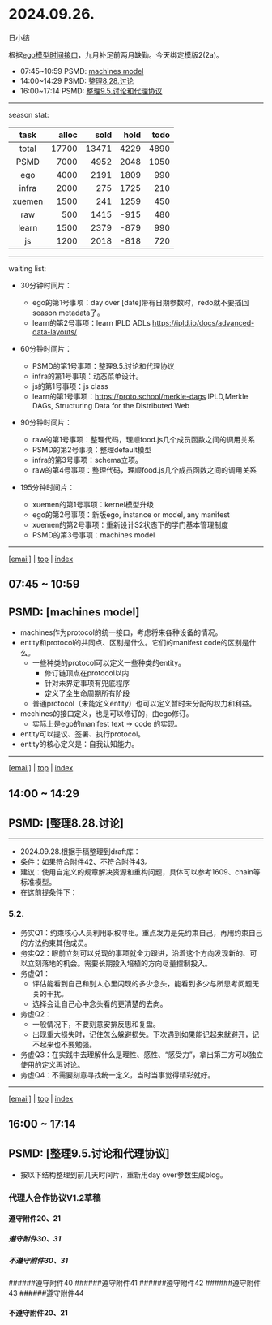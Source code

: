 # 2024.09.26.
日小结

<a id="top"></a>
根据[ego模型时间接口](https://gitee.com/hyg/blog/blob/master/timeflow.md)，九月补足前两月缺勤。今天绑定模版2(2a)。

<a id="index"></a>
- 07:45~10:59	PSMD: [machines model](#20240926074500)
- 14:00~14:29	PSMD: [整理8.28.讨论](#20240926140000)
- 16:00~17:14	PSMD: [整理9.5.讨论和代理协议](#20240926160000)

---
season stat:

| task | alloc | sold | hold | todo |
| :---: | ---: | ---: | ---: | ---: |
| total | 17700 | 13471 | 4229 | 4890 |
| PSMD | 7000 | 4952 | 2048 | 1050 |
| ego | 4000 | 2191 | 1809 | 990 |
| infra | 2000 | 275 | 1725 | 210 |
| xuemen | 1500 | 241 | 1259 | 450 |
| raw | 500 | 1415 | -915 | 480 |
| learn | 1500 | 2379 | -879 | 990 |
| js | 1200 | 2018 | -818 | 720 |

---
waiting list:


- 30分钟时间片：
  - ego的第1号事项：day over [date]带有日期参数时，redo就不要插回season metadata了。
  - learn的第2号事项：learn IPLD ADLs https://ipld.io/docs/advanced-data-layouts/

- 60分钟时间片：
  - PSMD的第1号事项：整理9.5.讨论和代理协议
  - infra的第1号事项：动态菜单设计。
  - js的第1号事项：js class
  - learn的第1号事项：https://proto.school/merkle-dags IPLD,Merkle DAGs, Structuring Data for the Distributed Web

- 90分钟时间片：
  - raw的第1号事项：整理代码，理顺food.js几个成员函数之间的调用关系
  - PSMD的第2号事项：整理default模型
  - infra的第3号事项：schema立项。
  - raw的第4号事项：整理代码，理顺food.js几个成员函数之间的调用关系

- 195分钟时间片：
  - xuemen的第1号事项：kernel模型升级
  - ego的第2号事项：新版ego, instance or model, any manifest
  - xuemen的第2号事项：重新设计S2状态下的学门基本管理制度
  - PSMD的第3号事项：machines model

---
<a href="mailto:huangyg@mars22.com?subject=关于2024.09.26.[machines model]任务&body=日期: 2024.09.26.%0D%0A序号: 5%0D%0A手稿:../../draft/2024/09/20240926.01.md%0D%0A---请勿修改邮件主题及以上内容 从下一行开始写您的想法---%0D%0A">[email]</a> | [top](#top) | [index](#index)
<a id="20240926074500"></a>
## 07:45 ~ 10:59
## PSMD: [machines model]

- machines作为protocol的统一接口，考虑将来各种设备的情况。
- entity和protocol的共同点、区别是什么。它们的manifest code的区别是什么。
    - 一些种类的protocol可以定义一些种类的entity。
        - 修订链顶点在protocol以内
        - 针对未界定事项有兜底程序
        - 定义了全生命周期所有阶段
    - 普通protocol（未能定义entity）也可以定义暂时未分配的权力和利益。
- mechines的接口定义，也是可以修订的，由ego修订。
    - 实际上是ego的manifest text -> code 的实现。
- entity可以提议、签署、执行protocol。
- entity的核心定义是：自我认知能力。

---
<a href="mailto:huangyg@mars22.com?subject=关于2024.09.26.[整理8.28.讨论]任务&body=日期: 2024.09.26.%0D%0A序号: 7%0D%0A手稿:../../draft/2024/09/20240926.02.md%0D%0A---请勿修改邮件主题及以上内容 从下一行开始写您的想法---%0D%0A">[email]</a> | [top](#top) | [index](#index)
<a id="20240926140000"></a>
## 14:00 ~ 14:29
## PSMD: [整理8.28.讨论]

---
- 2024.09.28.根据手稿整理到draft库：
- 条件：如果符合附件42、不符合附件43。
- 建议：使用自定义的规章解决资源和重构问题，具体可以参考1609、chain等标准模型。
- 在这前提条件下：

### 5.2. 

- 务实Q1：约束核心人员利用职权寻租。重点发力是先约束自己，再用约束自己的方法约束其他成员。
- 务实Q2：眼前立刻可以兑现的事项就全力跟进，沿着这个方向发现新的、可以立刻落地的机会。需要长期投入培植的方向尽量控制投入。
- 务虚Q1：
    - 评估能看到自己和别人心里闪现的多少念头，能看到多少与所思考问题无关的干扰。
    - 选择会让自己心中念头看的更清楚的去向。
- 务虚Q2：
    - 一般情况下，不要刻意安排反思和复盘。
    - 出现重大损失时，记住怎么躲避损失。下次遇到如果能记起来就避开，记不起来也不要勉强。
- 务虚Q3：在实践中去理解什么是理性、感性、“感受力”，拿出第三方可以独立使用的定义再讨论。
- 务虚Q4：不需要刻意寻找统一定义，当时当事觉得精彩就好。
---
<a href="mailto:huangyg@mars22.com?subject=关于2024.09.26.[整理9.5.讨论和代理协议]任务&body=日期: 2024.09.26.%0D%0A序号: 9%0D%0A手稿:../../draft/2024/09/20240926.03.md%0D%0A---请勿修改邮件主题及以上内容 从下一行开始写您的想法---%0D%0A">[email]</a> | [top](#top) | [index](#index)
<a id="20240926160000"></a>
## 16:00 ~ 17:14
## PSMD: [整理9.5.讨论和代理协议]

- 按以下结构整理到前几天时间片，重新用day over参数生成blog。

### 代理人合作协议V1.2草稿
#### 遵守附件20、21
##### 遵守附件30、31
##### 不遵守附件30、31
######遵守附件40
######遵守附件41
######遵守附件42
######遵守附件43
######遵守附件44
#### 不遵守附件20、21
